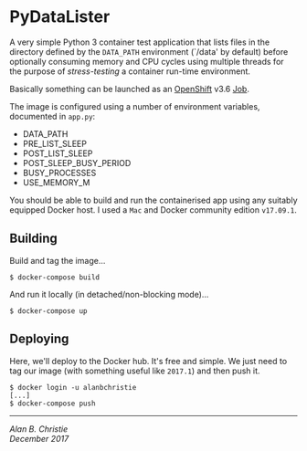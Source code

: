 # PyDataLister
A very simple Python 3 container test application that lists files in the
directory defined by the `DATA_PATH` environment (`/data' by default) before
optionally consuming memory and CPU cycles using multiple threads for the
purpose of _stress-testing_ a container run-time environment.

Basically something can be launched as an [OpenShift] v3.6 [Job].

The image is configured using a number of environment variables,
documented in `app.py`:

-   DATA_PATH
-   PRE_LIST_SLEEP
-   POST_LIST_SLEEP
-   POST_SLEEP_BUSY_PERIOD
-   BUSY_PROCESSES
-   USE_MEMORY_M

You should be able to build and run the containerised app using
any suitably equipped Docker host. I used a `Mac` and Docker
community edition `v17.09.1`.

## Building
Build and tag the image...

    $ docker-compose build

And run it locally (in detached/non-blocking mode)...

    $ docker-compose up

## Deploying
Here, we'll deploy to the Docker hub. It's free and simple. We just need to
tag our image (with something useful like `2017.1`) and then push it.

    $ docker login -u alanbchristie
    [...]
    $ docker-compose push

---

[Job]: https://www.openshift.org
[OpenShift]: https://www.openshift.org

_Alan B. Christie_  
_December 2017_  
